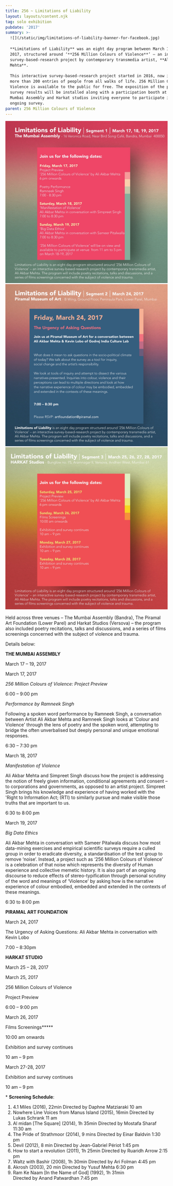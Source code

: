 ```yaml
---
title: 256 ~ Limitations of Liability
layout: layouts/content.njk
tag: solo exhibition
pubdate: '2017'
summary: >-
  ![](/static/img/limitations-of-liability-banner-for-facebook.jpg)

  **Limitations of Liability** was an eight day program between March 17 to 28,
  2017, structured around ‘**256 Million Colours of Violence**’ – an interactive
  survey-based-research project by contemporary transmedia artist, **Ali Akbar
  Mehta**.

  This interactive survey-based-research project started in 2016, now includes
  more than 200 entries of people from all walks of life. 256 Million Colours of
  Violence is available to the public for free. The exposition of the past
  survey results will be installed along with a participation booth at The
  Mumbai Assembly and Harkat studios inviting everyone to participate in the
  ongoing survey.
parent: 256 Million Colours of Violence
---
```

![Limitations of Liability, segment 1, The Mumbai Assembly, 2017](/static/img/limitations-of-liability-segment-1.jpg)
![Limitations of Liability, segment 2, Piramal Museum of Art, 2017](/static/img/limitations-of-liability-segment-2-updated.jpg)
![Limitations of Liability, segment 3, Harkat Studios, 2017](/static/img/limitations-of-liability-segment-3.jpg)

Held across three venues – The Mumbai Assembly (Bandra), The Piramal Art Foundation (Lower Parel) and Harkat Studios (Versova) – the program also included poetry recitations, talks and discussions, and a series of films screenings concerned with the subject of violence and trauma.

Details below:

**THE MUMBAI ASSEMBLY**

March 17 – 19, 2017

March 17, 2017

_256 Million Colours of Violence:  Project Preview_

6:00 – 9:00 pm

_Performance by Ramneek Singh_

Following a spoken word performance by Ramneek Singh, a conversation between Artist Ali Akbar Mehta and Ramneek Singh looks at 'Colour and Violence' through the lens of poetry and the spoken word, attempting to bridge the often unverbalised but deeply personal and unique emotional responses.

6:30 – 7:30 pm

March 18, 2017		

_Manifestation of Violence_

Ali Akbar Mehta and Simpreet Singh discuss how the project is addressing the notion of freely given information, conditional agreements and consent – to corporations and governments, as opposed to an artist project. Simpreet Singh brings his knowledge and experience of having worked with the 'Right to Information Act; (RTI) to similarly pursue and make visible those truths that are important to us.

6:30 to 8:00 pm

March 19, 2017		

_Big Data Ethics_

Ali Akbar Mehta in conversation with Sameer Pitalwala discuss how most data-mining exercises and empirical scientific surveys require a culled group in order to eradicate diversity, a standardisation of the test group to remove ‘noise’. Instead, a project such as ‘256 Million Colours of Violence’ is a celebration of that noise which represents the diversity of Human experience and collective memetic history. It is also part of an ongoing discourse to reduce effects of stereo-typification through personal scrutiny of the word and meanings of ‘Violence' by asking how is the narrative experience of colour embodied, embedded and extended in the contexts of these meanings.

6:30 to 8:00 pm

**PIRAMAL ART FOUNDATION**

March 24, 2017

The Urgency of Asking Questions: Ali Akbar Mehta in conversation with Kevin Lobo

7:00 – 8:30pm

**HARKAT STUDIO**

March 25 – 28, 2017

March 25, 2017

256 Million Colours of Violence  

Project Preview

6:00 – 9:00 pm

March 26, 2017

Films Screenings**\***

10:00 am onwards

Exhibition and survey continues

10 am – 9 pm

March 27-28, 2017

Exhibition and survey continues

10 am – 9 pm

\* **Screening Schedule**:

1. 4.1 Miles (2016), 22min
   Directed by Daphne Matziaraki
   10 am
2. Nowhere Line Voices from Manus Island (2015), 16min
   Directed by Lukas Schrank
   11 am
3. Al midan \[The Square] (2014), 1h 35min
   Directed by Mostafa Sharaf
   11:30 am
4. The Pride of Strathmoor (2014), 9 mins
   Directed by Einar Baldvin
   1:30 pm
5. Devil (2012), 8 min
   Directed by Jean-Gabriel Périot
   1:45 pm
6. How to start a revolution (2011), 1h 25min
   Directed by Ruaridh Arrow
   2:15 pm
7. Waltz with Bashir (2008), 1h 30min
   Directed by Ari Folman
   4:45 pm
8. Akrosh (2003), 20 min
   Directed by Yusuf Mehta
   6:30 pm
9. Ram Ke Naam \[In the Name of God] (1992), 1h 31min		
   Directed by Anand Patwardhan
   7:45 pm
